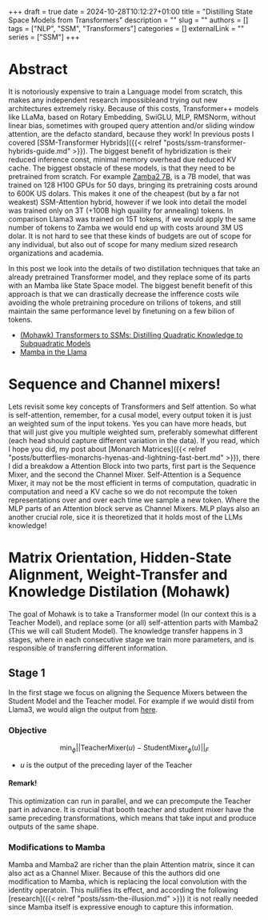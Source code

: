 +++ 
draft = true
date = 2024-10-28T10:12:27+01:00
title = "Distilling State Space Models from Transformers"
description = ""
slug = ""
authors = []
tags = ["NLP", "SSM", "Transformers"]
categories = []
externalLink = ""
series = ["SSM"]
+++

# Abstract

It is notoriously expensive to train a Language model from scratch, this makes any independent research impossibleand trying out new architectures extremely risky. Because of this costs, Transformer++ models like LLaMa, based on Rotary Embedding, SwiGLU, MLP, RMSNorm, without linear bias, sometimes with grouped query attention and/or sliding window attention, are the defacto standard, because they work! In previous posts I covered [SSM-Transformer Hybrids]({{< relref "posts/ssm-transformer-hybrids-guide.md" >}}). The biggest benefit of hybridization is their reduced inference const, minimal memory overhead due reduced KV cache. The biggest obstacle of these models, is that they need to be pretrained from scratch. For example [Zamba2 7B](https://www.zyphra.com/post/zamba2-7b), is a 7B model, that was trained on 128 H100 GPUs for 50 days, bringing its pretraining costs around to 600K US dolars. This makes it one of the cheapest (but by a far not weakest) SSM-Attention hybrid, however if we look into detail the model was trained only on 3T (+100B high quaility for annealing) tokens. In comparison Llama3 was trained on 15T tokens, if we would apply the same number of tokens to Zamba we would end up with costs around 3M US dolar. It is not hard to see that these kinds of budgets are out of scope for any individual, but also out of scope for many medium sized research organizations and academia.

In this post we look into the details of two distillation techniques that take an already pretrained Transformer model, and they replace some of its parts with an Mamba like State Space model. The biggest benefit benefit of this approach is that we can drastically decrease the infference costs wile avoiding the whole pretraining procedure on trilions of tokens, and still maintain the same performance level by finetuning on a few bilion of tokens.

- [(Mohawk) Transformers to SSMs: Distilling Quadratic Knowledge to Subquadratic Models](https://arxiv.org/abs/2408.10189)
- [Mamba in the Llama](https://arxiv.org/abs/2408.15237)

# Sequence and Channel mixers!

Lets revisit some key concepts of Transformers and Self attention. So what is self-attention, remember, for a cusal model, every output token it is just an weighted sum of the input tokens. Yes you can have more heads, but that will just give you multiple weighted sum, preferably somewhat different (each head should capture different variation in the data). If you read, which I hope you did, my post about  [Monarch Matrices]({{< relref "posts/butterflies-monarchs-hyenas-and-lightning-fast-bert.md" >}}), there I did a breakdow a Attention Block into two parts, first part is the Sequence Mixer, and the second the Channel Mixer. Self-Attention is a Sequence Mixer, it may not be the most efficient in terms of computation, quadratic in computation and need a KV cache so we do not recompute the token representations over and over each time we sample a new token. Where the MLP parts of an Attention block serve as Channel Mixers. MLP plays also an another crucial role, sice it is theoretized that it holds most of the LLMs knowledge! 

# Matrix Orientation, Hidden-State Alignment, Weight-Transfer and Knowledge Distilation (Mohawk)
The goal of Mohawk is to take a Transformer model (In our context this is a Teacher Model), and replace some (or all) self-attention parts with Mamba2 (This we will call Student Model). The knowledge transfer happens in 3 stages, where in each consecutive stage we train more parameters, and is responsible of transferring different information.

## Stage 1

In the first stage we focus on aligning the Sequence Mixers between the Student Model and the Teacher model. For example if we would distil from Llama3, we would align the output from [here](https://github.com/meta-llama/llama3/blob/main/llama/model.py#L90C7-L90C16). 

### Objective

$$\min_{\phi}||\text{TeacherMixer}(u) - \text{StudentMixer}_{\phi}(u) ||_F$$

- $u$ is the output of the preceding layer of the Teacher

#### Remark!
This optimization can run in parallel, and we can precompute the Teacher part in advance. It is crucial that booth teacher and student mixer have the same preceding transformations, which means that take input and produce outputs of the same shape.

### Modifications to Mamba

Mamba and Mamba2 are richer than the plain Attention matrix, since it can also act as a Channel Mixer. Because of this the authors did one modification to Mamba, which is replacing the local convolution with the identity operatoin. This nullifies its effect, and according the following [research]({{< relref "posts/ssm-the-illusion.md" >}}) it is not really needed since Mamba itself is expressive enough to capture this information.



